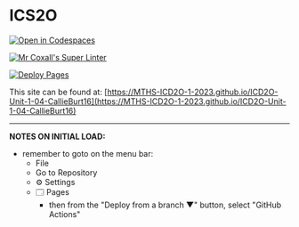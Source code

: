 # ICS2O

[![Open in Codespaces](https://classroom.github.com/assets/launch-codespace-7f7980b617ed060a017424585567c406b6ee15c891e84e1186181d67ecf80aa0.svg)](https://classroom.github.com/open-in-codespaces?assignment_repo_id=14040257)

[![Mr Coxall's Super Linter](https://github.com/MTHS-ICD2O-1-2023/ICD2O-Unit-1-04-CallieBurt16/workflows/Mr%20Coxall's%20Super%20Linter/badge.svg)](https://github.com/MTHS-ICD2O-1-2023/ICD2O-Unit-1-04-CallieBurt16/actions)

[![Deploy Pages](https://github.com/MTHS-ICD2O-1-2023/ICD2O-Unit-1-04-CallieBurt16/workflows/Deploy%20Pages/badge.svg)](https://github.com/MTHS-ICD2O-1-2023/ICD2O-Unit-1-04-CallieBurt16/actions)

This site can be found at: [https://MTHS-ICD2O-1-2023.github.io/ICD2O-Unit-1-04-CallieBurt16](https://MTHS-ICD2O-1-2023.github.io/ICD2O-Unit-1-04-CallieBurt16)

---

**NOTES ON INITIAL LOAD:**
- remember to goto on the menu bar:
  - File
  - Go to Repository
  - ⚙ Settings
  - 🗔 Pages
    - then from the "Deploy from a branch ▼" button, select "GitHub Actions"
